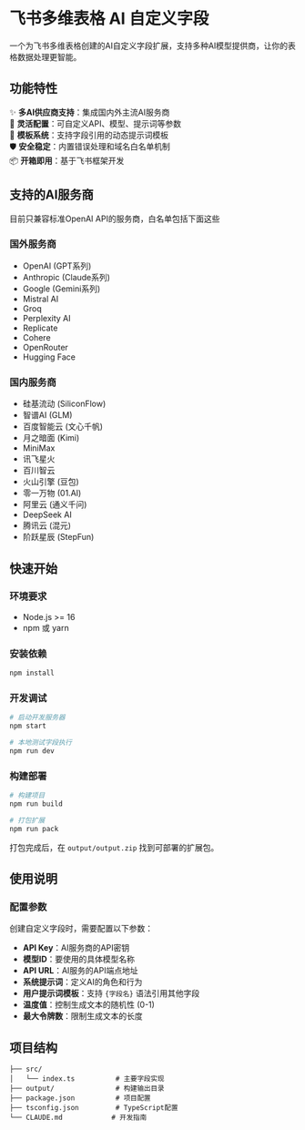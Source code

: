# 飞书多维表格 AI 自定义字段

一个为飞书多维表格创建的AI自定义字段扩展，支持多种AI模型提供商，让你的表格数据处理更智能。

## 功能特性

✨ **多AI供应商支持**：集成国内外主流AI服务商  
🔧 **灵活配置**：可自定义API、模型、提示词等参数  
📝 **模板系统**：支持字段引用的动态提示词模板  
🛡️ **安全稳定**：内置错误处理和域名白名单机制  
📦 **开箱即用**：基于飞书框架开发  

## 支持的AI服务商

目前只兼容标准OpenAI API的服务商，白名单包括下面这些

### 国外服务商
- OpenAI (GPT系列)
- Anthropic (Claude系列)
- Google (Gemini系列)
- Mistral AI
- Groq
- Perplexity AI
- Replicate
- Cohere
- OpenRouter
- Hugging Face

### 国内服务商
- 硅基流动 (SiliconFlow)
- 智谱AI (GLM)
- 百度智能云 (文心千帆)
- 月之暗面 (Kimi)
- MiniMax
- 讯飞星火
- 百川智云
- 火山引擎 (豆包)
- 零一万物 (01.AI)
- 阿里云 (通义千问)
- DeepSeek AI
- 腾讯云 (混元)
- 阶跃星辰 (StepFun)

## 快速开始

### 环境要求

- Node.js >= 16
- npm 或 yarn

### 安装依赖

```bash
npm install
```

### 开发调试

```bash
# 启动开发服务器
npm start

# 本地测试字段执行
npm run dev
```

### 构建部署

```bash
# 构建项目
npm run build

# 打包扩展
npm run pack
```

打包完成后，在 `output/output.zip` 找到可部署的扩展包。

## 使用说明

### 配置参数

创建自定义字段时，需要配置以下参数：

- **API Key**：AI服务商的API密钥
- **模型ID**：要使用的具体模型名称
- **API URL**：AI服务的API端点地址
- **系统提示词**：定义AI的角色和行为
- **用户提示词模板**：支持 `{字段名}` 语法引用其他字段
- **温度值**：控制生成文本的随机性 (0-1)
- **最大令牌数**：限制生成文本的长度


## 项目结构

```
├── src/
│   └── index.ts          # 主要字段实现
├── output/               # 构建输出目录
├── package.json          # 项目配置
├── tsconfig.json         # TypeScript配置
└── CLAUDE.md            # 开发指南
```